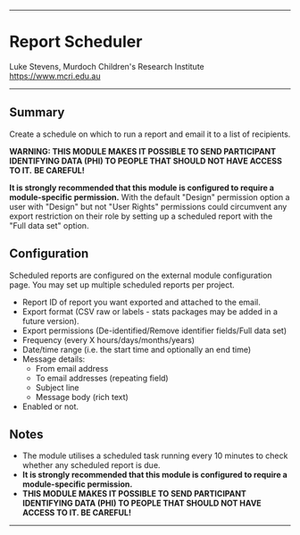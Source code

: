 ********************************************************************************
# Report Scheduler

Luke Stevens, Murdoch Children's Research Institute https://www.mcri.edu.au

********************************************************************************
## Summary

Create a schedule on which to run a report and email it to a list of recipients.

**WARNING: THIS MODULE MAKES IT POSSIBLE TO SEND PARTICIPANT IDENTIFYING DATA (PHI) TO PEOPLE THAT SHOULD NOT HAVE ACCESS TO IT.**
**BE CAREFUL!**

**It is strongly recommended that this module is configured to require a module-specific permission.**
With the default "Design" permission option a user with "Design" but not "User Rights" permissions could circumvent any export restriction on their role by setting up a scheduled report with the "Full data set" option.

## Configuration

Scheduled reports are configured on the external module configuration page. You may set up multiple scheduled reports per project.
- Report ID of report you want exported and attached to the email.
- Export format (CSV raw or labels - stats packages may be added in a future version).
- Export permissions (De-identified/Remove identifier fields/Full data set)
- Frequency (every X hours/days/months/years)
- Date/time range (i.e. the start time and optionally an end time)
- Message details:
  - From email address
  - To email addresses (repeating field)
  - Subject line
  - Message body (rich text)
- Enabled or not.

## Notes

* The module utilises a scheduled task running every 10 minutes to check whether any scheduled report is due.
* **It is strongly recommended that this module is configured to require a module-specific permission.**
* **THIS MODULE MAKES IT POSSIBLE TO SEND PARTICIPANT IDENTIFYING DATA (PHI) TO PEOPLE THAT SHOULD NOT HAVE ACCESS TO IT. BE CAREFUL!**

********************************************************************************